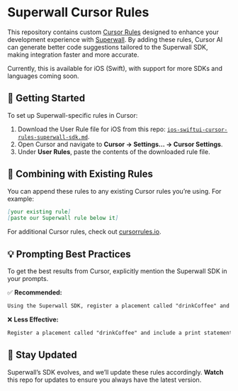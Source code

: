 # Superwall Cursor Rules  

This repository contains custom [Cursor Rules](https://docs.cursor.com/context/rules-for-ai) designed to enhance your development experience with [Superwall](https://superwall.com/docs/using-superwall-with-cursor). By adding these rules, Cursor AI can generate better code suggestions tailored to the Superwall SDK, making integration faster and more accurate.  

Currently, this is available for iOS (Swift), with support for more SDKs and languages coming soon.  

## 🚀 Getting Started  

To set up Superwall-specific rules in Cursor:  

1. Download the User Rule file for iOS from this repo: <a id="raw-url" href="https://github.com/superwall/cursor-rules/raw/main/ios-swiftui-cursor-rules-superwall-sdk.md">`ios-swiftui-cursor-rules-superwall-sdk.md`</a>.  
2. Open Cursor and navigate to **Cursor → Settings… → Cursor Settings**.  
3. Under **User Rules**, paste the contents of the downloaded rule file.  

## 🔗 Combining with Existing Rules  

You can append these rules to any existing Cursor rules you’re using. For example:  

```markdown
[your existing rule]
[paste our Superwall rule below it]
```

For additional Cursor rules, check out [cursorrules.io](https://cursorrules.io).  

## 💡 Prompting Best Practices  

To get the best results from Cursor, explicitly mention the Superwall SDK in your prompts.  

✅ **Recommended:**  
```md
Using the Superwall SDK, register a placement called "drinkCoffee" and include a print statement saying `Coffee time` in the block.
```  

❌ **Less Effective:**  
```md
Register a placement called "drinkCoffee" and include a print statement saying `Coffee time` in the block.
```  

## 🔔 Stay Updated  

Superwall’s SDK evolves, and we’ll update these rules accordingly. **Watch** this repo for updates to ensure you always have the latest version.  
